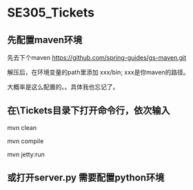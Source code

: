 # SE305_Tickets

## 先配置maven环境

先去下个maven  https://github.com/spring-guides/gs-maven.git

解压后，在环境变量的path里添加 xxx/bin; xxx是你maven的路径。

大概率是这么配置的。。具体我也忘记了。

## 在\Tickets目录下打开命令行，依次输入

mvn clean

mvn compile

mvn jetty:run

## 或打开server.py  需要配置python环境
